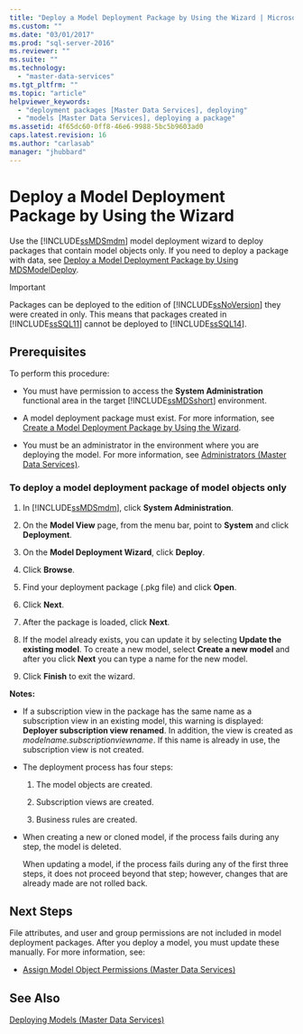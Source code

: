 ```yaml
---
title: "Deploy a Model Deployment Package by Using the Wizard | Microsoft Docs"
ms.custom: ""
ms.date: "03/01/2017"
ms.prod: "sql-server-2016"
ms.reviewer: ""
ms.suite: ""
ms.technology: 
  - "master-data-services"
ms.tgt_pltfrm: ""
ms.topic: "article"
helpviewer_keywords: 
  - "deployment packages [Master Data Services], deploying"
  - "models [Master Data Services], deploying a package"
ms.assetid: 4f65dc60-0ff8-46e6-9988-5bc5b9603ad0
caps.latest.revision: 16
ms.author: "carlasab"
manager: "jhubbard"
---
```

# Deploy a Model Deployment Package by Using the Wizard
  Use the [!INCLUDE[ssMDSmdm](../database-engine/install/windows/includes/ssmdsmdm-md.md)] model deployment wizard to deploy packages that contain model objects only. If you need to deploy a package with data, see [Deploy a Model Deployment Package by Using MDSModelDeploy](../master-data-services/deploy-a-model-deployment-package-by-using-mdsmodeldeploy.md).  
  
> [!IMPORTANT]  
>  Packages can be deployed to the edition of [!INCLUDE[ssNoVersion](../advanced-analytics/r-services/includes/ssnoversion-md.md)] they were created in only. This means that packages created in [!INCLUDE[ssSQL11](../analysis-services/includes/sssql11-md.md)] cannot be deployed to [!INCLUDE[ssSQL14](../analysis-services/includes/sssql14-md.md)].  
  
## Prerequisites  
 To perform this procedure:  
  
-   You must have permission to access the **System Administration** functional area in the target [!INCLUDE[ssMDSshort](../analysis-services/includes/ssmdsshort-md.md)] environment.  
  
-   A model deployment package must exist. For more information, see [Create a Model Deployment Package by Using the Wizard](../master-data-services/create-a-model-deployment-package-by-using-the-wizard.md).  
  
-   You must be an administrator in the environment where you are deploying the model. For more information, see [Administrators &#40;Master Data Services&#41;](../master-data-services/administrators-master-data-services.md).  
  
### To deploy a model deployment package of model objects only  
  
1.  In [!INCLUDE[ssMDSmdm](../database-engine/install/windows/includes/ssmdsmdm-md.md)], click **System Administration**.  
  
2.  On the **Model View** page, from the menu bar, point to **System** and click **Deployment**.  
  
3.  On the **Model Deployment Wizard**, click **Deploy**.  
  
4.  Click **Browse**.  
  
5.  Find your deployment package (.pkg file) and click **Open**.  
  
6.  Click **Next**.  
  
7.  After the package is loaded, click **Next**.  
  
8.  If the model already exists, you can update it by selecting **Update the existing model**. To create a new model, select **Create a new model** and after you click **Next** you can type a name for the new model.  
  
9. Click **Finish** to exit the wizard.  
  
 **Notes:**  
  
-   If a subscription view in the package has the same name as a subscription view in an existing model, this warning is displayed: **Deployer subscription view renamed**. In addition, the view is created as *modelname.subscriptionviewname*. If this name is already in use, the subscription view is not created.  
  
-   The deployment process has four steps:  
  
    1.  The model objects are created.  
  
    2.  Subscription views are created.  
  
    3.  Business rules are created.  
  
-   When creating a new or cloned model, if the process fails during any step, the model is deleted.  
  
     When updating a model, if the process fails during any of the first three steps, it does not proceed beyond that step; however, changes that are already made are not rolled back.  
  
## Next Steps  
 File attributes, and user and group permissions are not included in model deployment packages. After you deploy a model, you must update these manually. For more information, see:  
  
-   [Assign Model Object Permissions &#40;Master Data Services&#41;](../master-data-services/assign-model-object-permissions-master-data-services.md)  
  
## See Also  
 [Deploying Models &#40;Master Data Services&#41;](../master-data-services/deploying-models-master-data-services.md)  
  
  